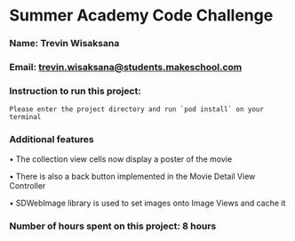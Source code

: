 # Summer Academy Code Challenge

### Name: Trevin Wisaksana

### Email: trevin.wisaksana@students.makeschool.com

### Instruction to run this project:

    Please enter the project directory and run `pod install` on your terminal
    
### Additional features

• The collection view cells now display a poster of the movie

• There is also a back button implemented in the Movie Detail View Controller


• SDWebImage library is used to set images onto Image Views and cache it

  
### Number of hours spent on this project: 8 hours
